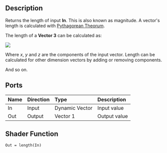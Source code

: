 ## Description

Returns the length of input **In**. This is also known as magnitude. A vector's length is calculated with <a href=https://en.wikipedia.org/wiki/Pythagorean_theorem>Pythagorean Theorum</a>.

The length of a **Vector 3** can be calculated as:

![](https://github.com/Unity-Technologies/ShaderGraph/wiki/Images/NodeLibrary/Nodes/PageImages/LengthNodePage03.png)

Where *x*, *y* and *z* are the components of the input vector. Length can be calculated for other dimension vectors by adding or removing components.

And so on.

## Ports

| Name        | Direction           | Type  | Description |
|:------------ |:-------------|:-----|:---|
| In      | Input | Dynamic Vector | Input value |
| Out | Output      |   Vector 1 | Output value |

## Shader Function

`Out = length(In)`